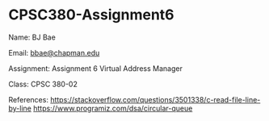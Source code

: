 # CPSC380-Assignment6

Name: BJ Bae

Email: bbae@chapman.edu

Assignment: Assignment 6 Virtual Address Manager

Class: CPSC 380-02

References:
https://stackoverflow.com/questions/3501338/c-read-file-line-by-line
https://www.programiz.com/dsa/circular-queue
